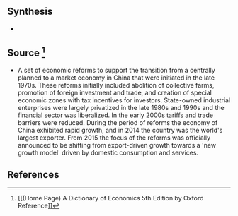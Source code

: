 ## Synthesis
- 
## Source [^1]
- A set of economic reforms to support the transition from a centrally planned to a market economy in China that were initiated in the late 1970s. These reforms initially included abolition of collective farms, promotion of foreign investment and trade, and creation of special economic zones with tax incentives for investors. State-owned industrial enterprises were largely privatized in the late 1980s and 1990s and the financial sector was liberalized. In the early 2000s tariffs and trade barriers were reduced. During the period of reforms the economy of China exhibited rapid growth, and in 2014 the country was the world's largest exporter. From 2015 the focus of the reforms was officially announced to be shifting from export-driven growth towards a 'new growth model' driven by domestic consumption and services.
## References

[^1]: [[(Home Page) A Dictionary of Economics 5th Edition by Oxford Reference]]